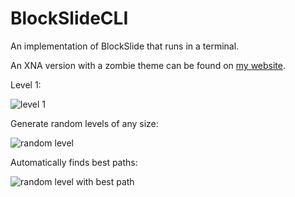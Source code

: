 # BlockSlideCLI
An implementation of BlockSlide that runs in a terminal.

An XNA version with a zombie theme can be found on [my website](http://nolat.org/projects/#ZombieSlide).

Level 1:

![level 1](http://i.imgur.com/Hl35qdk.png)

Generate random levels of any size:

![random level](http://i.imgur.com/fuIQrS0.png)

Automatically finds best paths:

![random level with best path](http://i.imgur.com/HiSU4qp.png)
